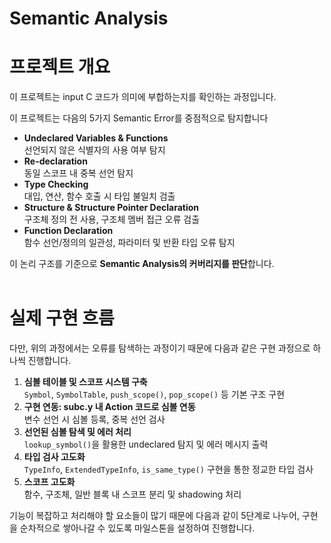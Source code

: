 # Semantic Analysis

# 프로젝트 개요
이 프로젝트는 input C 코드가 의미에 부합하는지를 확인하는 과정입니다. 

이 프로젝트는 다음의 5가지 Semantic Error를 중점적으로 탐지합니다
- **Undeclared Variables & Functions**  
  선언되지 않은 식별자의 사용 여부 탐지
- **Re-declaration**  
  동일 스코프 내 중복 선언 탐지
- **Type Checking**  
  대입, 연산, 함수 호출 시 타입 불일치 검출
- **Structure & Structure Pointer Declaration**  
  구조체 정의 전 사용, 구조체 멤버 접근 오류 검출
- **Function Declaration**  
  함수 선언/정의의 일관성, 파라미터 및 반환 타입 오류 탐지

이 논리 구조를 기준으로 **Semantic Analysis의 커버리지를 판단**합니다.
<br><br>

# 실제 구현 흐름
다만, 위의 과정에서는 오류를 탐색하는 과정이기 때문에 다음과 같은 구현 과정으로 하나씩 진행합니다.

1. **심볼 테이블 및 스코프 시스템 구축**  
   `Symbol`, `SymbolTable`, `push_scope()`, `pop_scope()` 등 기본 구조 구현
2. **구현 연동: subc.y 내 Action 코드로 심볼 연동**  
   변수 선언 시 심볼 등록, 중복 선언 검사
3. **선언된 심볼 탐색 및 에러 처리**  
   `lookup_symbol()`을 활용한 undeclared 탐지 및 에러 메시지 출력
4. **타입 검사 고도화**  
   `TypeInfo`, `ExtendedTypeInfo`, `is_same_type()` 구현을 통한 정교한 타입 검사
5. **스코프 고도화**  
   함수, 구조체, 일반 블록 내 스코프 분리 및 shadowing 처리

기능이 복잡하고 처리해야 할 요소들이 많기 때문에 다음과 같이 5단계로 나누어, 구현을 순차적으로 쌓아나갈 수 있도록 마일스톤을 설정하여 진행합니다.